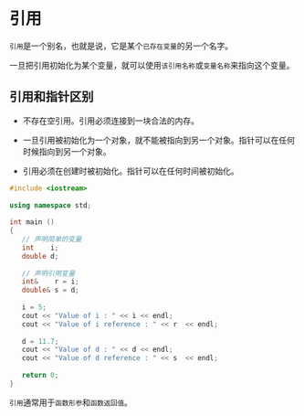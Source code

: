 # 引用

`引用`是一个别名，也就是说，它是某个`已存在变量`的另一个名字。

一旦把引用初始化为某个变量，就可以使用`该引用名称`或`变量名称`来指向这个变量。

## 引用和指针区别

* 不存在空引用。引用必须连接到一块合法的内存。

* 一旦引用被初始化为一个对象，就不能被指向到另一个对象。指针可以在任何时候指向到另一个对象。
* 引用必须在创建时被初始化。指针可以在任何时间被初始化。

```c++
#include <iostream>
 
using namespace std;
 
int main ()
{
   // 声明简单的变量
   int    i;
   double d;
 
   // 声明引用变量
   int&    r = i;
   double& s = d;
   
   i = 5;
   cout << "Value of i : " << i << endl;
   cout << "Value of i reference : " << r  << endl;
 
   d = 11.7;
   cout << "Value of d : " << d << endl;
   cout << "Value of d reference : " << s  << endl;
   
   return 0;
}
```

`引用`通常用于`函数形参`和`函数返回值`。